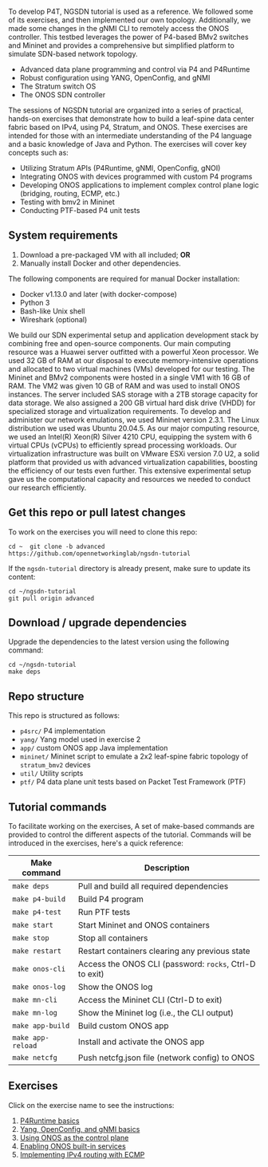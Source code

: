 To develop P4T, NGSDN tutorial is used as a reference. We followed some of its exercises, 
and then implemented our own topology. Additionally, we made some changes in the gNMI CLI 
to remotely access the ONOS controller. This testbed leverages the power of P4-based BMv2
switches and Mininet and provides a comprehensive but simplified platform to simulate 
SDN-based network topology.

* Advanced data plane programming and control via P4 and P4Runtime
* Robust configuration using YANG, OpenConfig, and gNMI
* The Stratum switch OS
* The ONOS SDN controller

The sessions of NGSDN tutorial are organized into a series of practical, hands-on exercises 
that demonstrate how to build a leaf-spine data center fabric based on IPv4, using P4, Stratum, 
and ONOS. These exercises are intended for those with an intermediate understanding of the 
P4 language and a basic knowledge of Java and Python. The exercises will cover key concepts 
such as:

* Utilizing Stratum APIs (P4Runtime, gNMI, OpenConfig, gNOI)
* Integrating ONOS with devices programmed with custom P4 programs
* Developing ONOS applications to implement complex control plane logic
  (bridging, routing, ECMP, etc.)
* Testing with bmv2 in Mininet
* Conducting PTF-based P4 unit tests

## System requirements

1. Download a pre-packaged VM with all included; **OR**
2. Manually install Docker and other dependencies.

The following components are required for manual Docker installation:

* Docker v1.13.0 and later (with docker-compose)
* Python 3
* Bash-like Unix shell
* Wireshark (optional)

We build our SDN experimental setup and application development stack by combining free and
open-source components. Our main computing resource was a Huawei server outfitted with a powerful
Xeon processor. We used 32 GB of RAM at our disposal to execute memory-intensive operations and 
allocated to two virtual machines (VMs) developed for our testing. The Mininet and BMv2 components 
were hosted in a single VM1 with 16 GB of RAM. The VM2 was given 10 GB of RAM and was used to install 
ONOS instances. The server included SAS storage with a 2TB storage capacity for data storage. We also
assigned a 200 GB virtual hard disk drive (VHDD) for specialized storage and virtualization requirements. 
To develop and administer our network emulations, we used Mininet version 2.3.1. The Linux distribution 
we used was Ubuntu 20.04.5. As our major computing resource, we used an Intel(R) Xeon(R) Silver 4210 CPU, 
equipping the system with 6 virtual CPUs (vCPUs) to efficiently spread processing workloads. Our virtualization 
infrastructure was built on VMware ESXi version 7.0 U2, a solid platform that provided us with advanced 
virtualization capabilities, boosting the efficiency of our tests even further. This extensive experimental 
setup gave us the computational capacity and resources we needed to conduct our research efficiently.

## Get this repo or pull latest changes

To work on the exercises you will need to clone this repo:

    cd ~  git clone -b advanced https://github.com/opennetworkinglab/ngsdn-tutorial

If the `ngsdn-tutorial` directory is already present, make sure to update its
content:

    cd ~/ngsdn-tutorial
    git pull origin advanced

## Download / upgrade dependencies

Upgrade the dependencies to the latest version using the
following command:

    cd ~/ngsdn-tutorial
    make deps

## Repo structure

This repo is structured as follows:

 * `p4src/` P4 implementation
 * `yang/` Yang model used in exercise 2
 * `app/` custom ONOS app Java implementation
 * `mininet/` Mininet script to emulate a 2x2 leaf-spine fabric topology of
   `stratum_bmv2` devices
 * `util/` Utility scripts
 * `ptf/` P4 data plane unit tests based on Packet Test Framework (PTF)

## Tutorial commands

To facilitate working on the exercises, A set of make-based commands are provided
to control the different aspects of the tutorial. Commands will be introduced in
the exercises, here's a quick reference:

| Make command        | Description                                            |
|---------------------|------------------------------------------------------- |
| `make deps`         | Pull and build all required dependencies               |
| `make p4-build`     | Build P4 program                                       |
| `make p4-test`      | Run PTF tests                                          |
| `make start`        | Start Mininet and ONOS containers                      |
| `make stop`         | Stop all containers                                    |
| `make restart`      | Restart containers clearing any previous state         |
| `make onos-cli`     | Access the ONOS CLI (password: `rocks`, Ctrl-D to exit)|
| `make onos-log`     | Show the ONOS log                                      |
| `make mn-cli`       | Access the Mininet CLI (Ctrl-D to exit)                |
| `make mn-log`       | Show the Mininet log (i.e., the CLI output)            |
| `make app-build`    | Build custom ONOS app                                  |
| `make app-reload`   | Install and activate the ONOS app                      |
| `make netcfg`       | Push netcfg.json file (network config) to ONOS         |

## Exercises

Click on the exercise name to see the instructions:

 1. [P4Runtime basics](./EXERCISE-1.md)
 2. [Yang, OpenConfig, and gNMI basics](./EXERCISE-2.md)
 3. [Using ONOS as the control plane](./EXERCISE-3.md)
 4. [Enabling ONOS built-in services](./EXERCISE-4.md)
 5. [Implementing IPv4 routing with ECMP](./EXERCISE-5.md)

